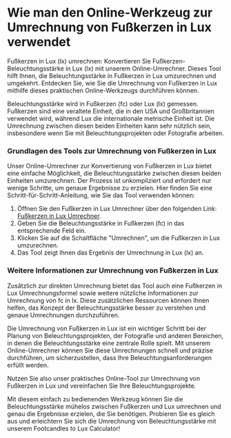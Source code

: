 Wie man den Online-Werkzeug zur Umrechnung von Fußkerzen in Lux verwendet
=========================================================================

Fußkerzen in Lux (lx) umrechnen: Konvertieren Sie Fußkerzen-Beleuchtungsstärke in Lux (lx) mit unserem Online-Umrechner. Dieses Tool hilft Ihnen, die Beleuchtungsstärke in Fußkerzen in Lux umzurechnen und umgekehrt. Entdecken Sie, wie Sie die Umrechnung von Fußkerzen in Lux mithilfe dieses praktischen Online-Werkzeugs durchführen können.

Beleuchtungsstärke wird in Fußkerzen (fc) oder Lux (lx) gemessen. Fußkerzen sind eine veraltete Einheit, die in den USA und Großbritannien verwendet wird, während Lux die internationale metrische Einheit ist. Die Umrechnung zwischen diesen beiden Einheiten kann sehr nützlich sein, insbesondere wenn Sie mit Beleuchtungsprojekten oder Fotografie arbeiten.

### Grundlagen des Tools zur Umrechnung von Fußkerzen in Lux

Unser Online-Umrechner zur Konvertierung von Fußkerzen in Lux bietet eine einfache Möglichkeit, die Beleuchtungsstärke zwischen diesen beiden Einheiten umzurechnen. Der Prozess ist unkompliziert und erfordert nur wenige Schritte, um genaue Ergebnisse zu erzielen. Hier finden Sie eine Schritt-für-Schritt-Anleitung, wie Sie das Tool verwenden können:

1. Öffnen Sie den Fußkerzen in Lux Umrechner über den folgenden Link: [Fußkerzen in Lux Umrechner](https://www.onlinecalculatorsfree.com/de/tools/footcandles-to-lux-calculator.html).
2. Geben Sie die Beleuchtungsstärke in Fußkerzen (fc) in das entsprechende Feld ein.
3. Klicken Sie auf die Schaltfläche "Umrechnen", um die Fußkerzen in Lux umzurechnen.
4. Das Tool zeigt Ihnen das Ergebnis der Umrechnung in Lux (lx) an.

### Weitere Informationen zur Umrechnung von Fußkerzen in Lux

Zusätzlich zur direkten Umrechnung bietet das Tool auch eine Fußkerzen in Lux Umrechnungsformel sowie weitere nützliche Informationen zur Umrechnung von fc in lx. Diese zusätzlichen Ressourcen können Ihnen helfen, das Konzept der Beleuchtungsstärke besser zu verstehen und genaue Umrechnungen durchzuführen.

Die Umrechnung von Fußkerzen in Lux ist ein wichtiger Schritt bei der Planung von Beleuchtungsprojekten, der Fotografie und anderen Bereichen, in denen die Beleuchtungsstärke eine zentrale Rolle spielt. Mit unserem Online-Umrechner können Sie diese Umrechnungen schnell und präzise durchführen, um sicherzustellen, dass Ihre Beleuchtungsanforderungen erfüllt werden.

Nutzen Sie also unser praktisches Online-Tool zur Umrechnung von Fußkerzen in Lux und vereinfachen Sie Ihre Beleuchtungsprojekte.

Mit diesem einfach zu bedienenden Werkzeug können Sie die Beleuchtungsstärke mühelos zwischen Fußkerzen und Lux umrechnen und genau die Ergebnisse erzielen, die Sie benötigen. Probieren Sie es gleich aus und erleichtern Sie sich die Umrechnung von Beleuchtungsstärke mit unserem Footcandles to Lux Calculator!